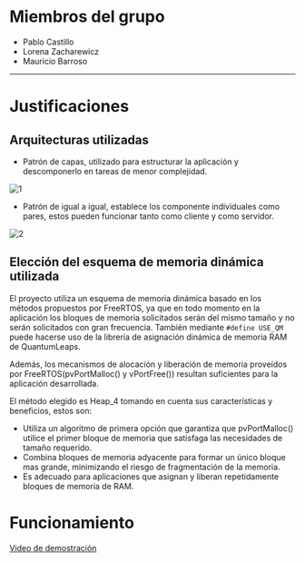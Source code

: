 # Miembros del grupo
- Pablo Castillo
- Lorena Zacharewicz
- Mauricio Barroso
------------------------------------------
# Justificaciones
## Arquitecturas utilizadas
- Patrón de capas, utilizado para estructurar la aplicación y descomponerlo en tareas de menor complejidad.

![1](https://miro.medium.com/max/188/1*jMWk_JqqyyloVPhTs_Zd1A.png)

- Patrón de igual a igual, establece los componente individuales como pares, estos pueden funcionar tanto como cliente y como servidor.

![2](https://miro.medium.com/max/260/1*ROvkckSTw1UncrbQSmUJUQ.png)

## Elección del esquema de memoria dinámica utilizada
El proyecto utiliza un esquema de memoria dinámica basado en los métodos propuestos por FreeRTOS, ya que en todo momento en la aplicación los bloques de memoria solicitados serán del mismo tamaño y no serán solicitados con gran frecuencia. También mediante ```#define USE_QM``` puede hacerse uso de la librería de asignación dinámica de memoria RAM de QuantumLeaps.


Además, los mecanismos de alocación y liberación de memoria proveídos por FreeRTOS(pvPortMalloc() y vPortFree()) resultan suficientes para la aplicación desarrollada.

El método elegido es Heap_4 tomando en cuenta sus características y beneficios, estos son:
- Utiliza un algoritmo de primera opción que garantiza que pvPortMalloc() utilice el primer bloque de memoria que satisfaga las necesidades de tamaño requerido.
- Combina bloques de memoria adyacente para formar un único bloque mas grande, minimizando el riesgo de fragmentación de la memoria.
- Es adecuado para aplicaciones que asignan y liberan repetidamente bloques de memoria de RAM.

# Funcionamiento
[Video de demostración](https://drive.google.com/file/d/1jihtah6qJS6JUXZloacJKt82TM2x74C9/view?usp=sharing)